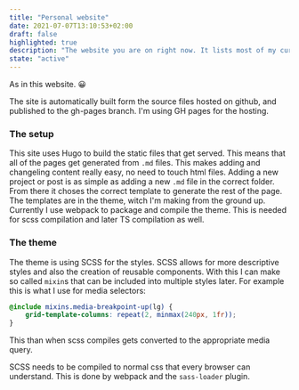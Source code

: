 ```yaml
---
title: "Personal website"
date: 2021-07-07T13:10:53+02:00
draft: false
highlighted: true
description: "The website you are on right now. It lists most of my current and old projects, and in the future some posts as well."
state: "active"
---
```


As in this website. 😀

The site is automatically built form the source files hosted on github, and published to the gh-pages branch. I'm using GH pages for the hosting.

### The setup
This site uses Hugo to build the static files that get served. This means that all of the pages get generated from ``.md`` files. This makes adding and changeling content really easy, no need to touch html files. Adding a new project or post is as simple as adding a new ``.md`` file in the correct folder. From there it choses the correct template to generate the rest of the page. The templates are in the theme, witch I'm making from the ground up. Currently I use webpack to package and compile the theme. This is needed for scss compilation and later TS compilation as well.

### The theme
The theme is using SCSS for the styles.
SCSS allows for more descriptive styles and also the creation of reusable components. With this I can make so called ``mixin``s that can be included into multiple styles later. For example this is what I use for media selectors:
```scss {linenos=table,hl_lines=[1],linenostart=1}
@include mixins.media-breakpoint-up(lg) { 
    grid-template-columns: repeat(2, minmax(240px, 1fr));
}
```
This than when scss compiles gets converted to the appropriate media query.

SCSS needs to be compiled to normal css that every browser can understand. This is done by webpack and the ``sass-loader`` plugin.
